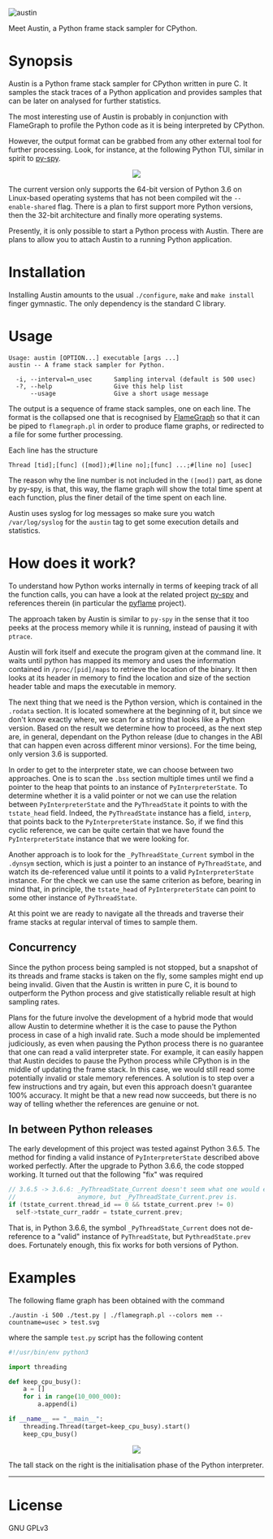 ![austin](art/austin.png)

Meet Austin, a Python frame stack sampler for CPython.

# Synopsis

Austin is a Python frame stack sampler for CPython written in pure C. It samples
the stack traces of a Python application and provides samples that can be later
on analysed for further statistics.

The most interesting use of Austin is probably in conjunction with FlameGraph to
profile the Python code as it is being interpreted by CPython.

However, the output format can be grabbed from any other external tool for
further processing. Look, for instance, at the following Python TUI, similar in
spirit to [py-spy](https://github.com/benfred/py-spy).

<div style="text-align:center"><img src ="art/austin-tui_wip.png" /></div>

The current version only supports the 64-bit version of Python 3.6 on
Linux-based operating systems that has not been compiled wit the
`--enable-shared` flag. There is a plan to first support more Python versions,
then the 32-bit architecture and finally more operating systems.

Presently, it is only possible to start a Python process with Austin. There are
plans to allow you to attach Austin to a running Python application.


# Installation

Installing Austin amounts to the usual `./configure`, `make` and `make install`
finger gymnastic. The only dependency is the standard C library.


# Usage

~~~
Usage: austin [OPTION...] executable [args ...]
austin -- A frame stack sampler for Python.

  -i, --interval=n_usec      Sampling interval (default is 500 usec)
  -?, --help                 Give this help list
      --usage                Give a short usage message
~~~

The output is a sequence of frame stack samples, one on each line. The format is
the collapsed one that is recognised by
[FlameGraph](https://github.com/brendangregg/FlameGraph) so that it can be piped
to `flamegraph.pl` in order to produce flame graphs, or redirected to a file for
some further processing.

Each line has the structure

~~~
Thread [tid];[func] ([mod]);#[line no];[func] ...;#[line no] [usec]
~~~

The reason why the line number is not included in the `([mod])` part, as done
by py-spy, is that, this way, the flame graph will show the total time spent at
each function, plus the finer detail of the time spent on each line.

Austin uses syslog for log messages so make sure you watch `/var/log/syslog` for
the `austin` tag to get some execution details and statistics.

# How does it work?

To understand how Python works internally in terms of keeping track of all the
function calls, you can have a look at the related project
[py-spy](https://github.com/benfred/py-spy) and references therein (in
particular the [pyflame](https://github.com/uber/pyflame) project).

The approach taken by Austin is similar to `py-spy` in the sense that it too
peeks at the process memory while it is running, instead of pausing it with
`ptrace`.

Austin will fork itself and execute the program given at the command line. It
waits until python has mapped its memory and uses the information contained in
`/proc/[pid]/maps` to retrieve the location of the binary. It then looks at its
header in memory to find the location and size of the section header table and
maps the executable in memory.

The next thing that we need is the Python version, which is contained in the
`.rodata` section. It is located somewhere at the beginning of it, but since we
don't know exactly where, we scan for a string that looks like a Python version.
Based on the result we determine how to proceed, as the next step are, in
general, dependant on the Python release (due to changes in the ABI that can
happen even across different minor versions). For the time being, only version
3.6 is supported.

In order to get to the interpreter state, we can choose between two approaches.
One is to scan the `.bss` section multiple times until we find a pointer to the
heap that points to an instance of `PyInterpreterState`. To determine whether it
is a valid pointer or not we can use the relation between `PyInterpreterState`
and the `PyThreadState` it points to with the `tstate_head` field. Indeed, the
`PyThreadState` instance has a field, `interp`, that points back to the
`PyInterpreterState` instance. So, if we find this cyclic reference, we can be
quite certain that we have found the `PyInterpreterState` instance that we were
looking for.

Another approach is to look for the `_PyThreadState_Current` symbol in the
`.dynsym` section, which is just a pointer to an instance of `PyThreadState`,
and watch its de-referenced value until it points to a valid
`PyInterpreterState` instance. For the check we can use the same criterion as
before, bearing in mind that, in principle, the `tstate_head` of
`PyInterpreterState` can point to some other instance of `PyThreadState`.

At this point we are ready to navigate all the threads and traverse their frame
stacks at regular interval of times to sample them.

## Concurrency

Since the python process being sampled is not stopped, but a snapshot of its
threads and frame stacks is taken on the fly, some samples might end up being
invalid. Given that the Austin is written in pure C, it is bound to outperform
the Python process and give statistically reliable result at high sampling
rates.

Plans for the future involve the development of a hybrid mode that would allow
Austin to determine whether it is the case to pause the Python process in case
of a high invalid rate. Such a mode should be implemented judiciously, as even
when pausing the Python process there is no guarantee that one can read a valid
interpreter state. For example, it can easily happen that Austin decides to
pause the Python process while CPython is in the middle of updating the frame
stack. In this case, we would still read some potentially invalid or stale
memory references. A solution is to step over a few instructions and try again,
but even this approach doesn't guarantee 100% accuracy. It might be that a new
read now succeeds, but there is no way of telling whether the references are
genuine or not.

## In between Python releases

The early development of this project was tested against Python 3.6.5. The
method for finding a valid instance of `PyInterpreterState` described above
worked perfectly. After the upgrade to Python 3.6.6, the code stopped working.
It turned out that the following "fix" was required

~~~ C
// 3.6.5 -> 3.6.6: _PyThreadState_Current doesn't seem what one would expect
//                 anymore, but _PyThreadState_Current.prev is.
if (tstate_current.thread_id == 0 && tstate_current.prev != 0)
  self->tstate_curr_raddr = tstate_current.prev;
~~~

That is, in Python 3.6.6, the symbol `_PyThreadState_Current` does not
de-reference to a "valid" instance of `PyThreadState`, but `PythreadState.prev`
does. Fortunately enough, this fix works for both versions of Python.


# Examples

The following flame graph has been obtained with the command

~~~
./austin -i 500 ./test.py | ./flamegraph.pl --colors mem --countname=usec > test.svg
~~~

where the sample `test.py` script has the following content

~~~ python
#!/usr/bin/env python3

import threading

def keep_cpu_busy():
    a = []
    for i in range(10_000_000):
        a.append(i)

if __name__ == "__main__":
    threading.Thread(target=keep_cpu_busy).start()
    keep_cpu_busy()
~~~

<div style="text-align:center"><img src ="art/test.png" /></div>

The tall stack on the right is the initialisation phase of the Python
interpreter.


----


# License

GNU GPLv3
